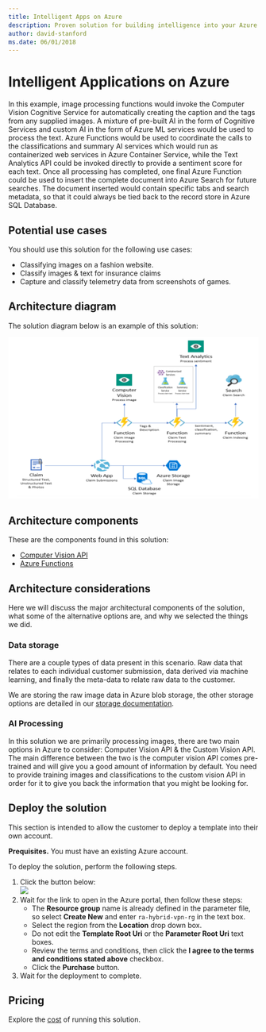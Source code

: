 ```yaml
---
title: Intelligent Apps on Azure
description: Proven solution for building intelligence into your Azure applications.
author: david-stanford
ms.date: 06/01/2018
---
```

# Intelligent Applications on Azure

In this example, image processing functions would invoke the Computer Vision Cognitive Service for automatically creating the caption and the tags from any supplied images. A mixture of pre-built AI in the form of Cognitive Services and custom AI in the form of Azure ML services would be used to process the text. Azure Functions would be used to coordinate the calls to the classifications and summary AI services which would run as containerized web services in Azure Container Service, while the Text Analytics API could be invoked directly to provide a sentiment score for each text.
Once all processing has completed, one final Azure Function could be used to insert the complete document into Azure Search for future searches. The document inserted would contain specific tabs and search metadata, so that it could always be tied back to the record store in Azure SQL Database.

## Potential use cases

You should use this solution for the following use cases:

* Classifying images on a fashion website.
* Classify images & text for insurance claims
* Capture and classify telemetry data from screenshots of games.

## Architecture diagram

The solution diagram below is an example of this solution:

![Intelligent apps architecture][architecture-intelligent-apps]

## Architecture components

These are the components found in this solution:

* [Computer Vision API][computer-vision-docs]
* [Azure Functions][functions-docs]

## Architecture considerations

Here we will discuss the major architectural components of the solution, what some of the alternative options are, and why we selected the things we did.

### Data storage

There are a couple types of data present in this scenario. Raw data that relates to each individual customer submission, data derived via machine learning, and finally the meta-data to relate raw data to the customer.

We are storing the raw image data in Azure blob storage, the other storage options are detailed in our [storage documentation][storage-documentation].

### AI Processing

In this solution we are primarily processing images, there are two main options in Azure to consider: Computer Vision API & the Custom Vision API. The main difference between the two is the computer vision API comes pre-trained and will give you a good amount of information by default. You need to provide training images and classifications to the custom vision API in order for it to give you back the information that you might be looking for.

## Deploy the solution

This section is intended to allow the customer to deploy a template into their own account.

**Prequisites.** You must have an existing Azure account.

To deploy the solution, perform the following steps.

1. Click the button below:<br><a href="https://portal.azure.com/#create/Microsoft.Template/uri/https%3A%2F%2Fraw.githubusercontent.com%2Fmspnp%2Freference-architectures%2Fmaster%2Fhybrid-networking%2Fvpn%2Fazuredeploy.json" target="_blank"><img src="http://azuredeploy.net/deploybutton.png"/></a>
2. Wait for the link to open in the Azure portal, then follow these steps: 
   * The **Resource group** name is already defined in the parameter file, so select **Create New** and enter `ra-hybrid-vpn-rg` in the text box.
   * Select the region from the **Location** drop down box.
   * Do not edit the **Template Root Uri** or the **Parameter Root Uri** text boxes.
   * Review the terms and conditions, then click the **I agree to the terms and conditions stated above** checkbox.
   * Click the **Purchase** button.
3. Wait for the deployment to complete.

## Pricing

Explore the [cost][pricing] of running this solution.

<!-- links -->
[pricing]: https://azure.microsoft.com/en-us/pricing/calculator/
[functions-docs]: https://docs.microsoft.com/en-us/azure/azure-functions/
[computer-vision-docs]: https://docs.microsoft.com/en-us/azure/cognitive-services/computer-vision/home
[storage-documentation]: https://docs.microsoft.com/en-us/azure/storage/
[architecture-intelligent-apps]: ./media/architecture-intelligent-apps.png